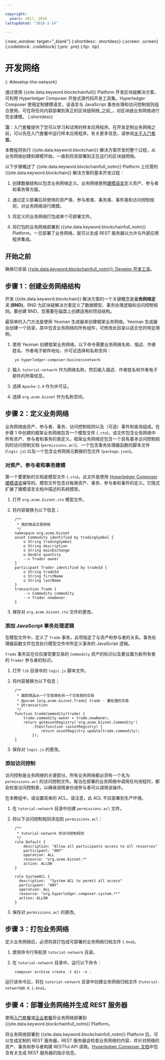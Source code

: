 ```yaml
---

copyright:
  years: 2017, 2018
lastupdated: "2018-3-14"

---
```


{:new_window: target="_blank"}
{:shortdesc: .shortdesc}
{:screen: .screen}
{:codeblock: .codeblock}
{:pre: .pre}
{:tip: .tip}

# 开发网络
{: #develop-the-network}

通过使用 {{site.data.keyword.blockchainfull}} Platform 开发区块链解决方案，可利用 Hyperledger Composer 开放式源代码开发工具集。Hyperledger Composer 使用定制建模语言，该语言与 JavaScript 事务处理和访问控制规则组合使用，可在将任何内容部署到真正的区块链网络_之前_，对区块链业务网络进行完全建模。
{:shortdesc}

**注**：入门套餐提供了您可以学习和试用的样本应用程序。在开发定制业务网络之前，可以先在入门套餐中运行样本应用程序。有关更多信息，请参阅[关于入门套餐](starter_plan.html)。

本教程将执行 {{site.data.keyword.blockchain}} 解决方案开发的整个过程，从业务网络创建和建模开始，一直到将其部署到正在运行的区块链网络。

以下步骤概述了 {{site.data.keyword.blockchainfull_notm}} Platform 上托管的 {{site.data.keyword.blockchain}} 解决方案的基本开发过程：

1. 创建数据结构以包含业务网络定义。业务网络使用[建模语言](https://hyperledger.github.io/composer/latest/reference/cto_language)定义资产、参与者和事务等方面。

2. 通过定义部署后将使用的资产类、参与者类、事务类、事件类和访问控制规则，对业务网络进行建模。

3. 将定义的业务网络打包成单个可部署文件。

4. 将打包的业务网络部署到 {{site.data.keyword.blockchainfull_notm}} Platform。一旦部署了业务网络，就可以生成 REST 服务器以允许与外部应用程序集成。

## 开始之前

确保已安装 [{{site.data.keyword.blockchainfull_notm}}: Develop 开发工具](./develop_install.html)。

## 步骤 1：创建业务网络结构

开发 {{site.data.keyword.blockchain}} 解决方案的一个关键概念是**业务网络定义 (BND)**。BND 为区块链解决方案定义了数据模型、事务处理逻辑和访问控制规则。要创建 BND，您需要在磁盘上创建适用的项目结构。

最简单的入门方法是使用 Yeoman 生成器来创建框架业务网络。Yeoman 生成器会创建一个目录，其中包含业务网络的所有组件，可修改此目录以适合您的特定用例。

1. 使用 Yeoman 创建框架业务网络。以下命令需要业务网络名称、描述、作者姓名、作者电子邮件地址、许可证选择和名称空间：

        yo hyperledger-composer:businessnetwork

2. 输入 `tutorial-network` 作为网络名称，然后输入描述、作者姓名和作者电子邮件的所需信息。

3. 选择 `Apache-2.0` 作为许可证。

4. 选择 `org.acme.biznet` 作为名称空间。

## 步骤 2：定义业务网络

业务网络由资产、参与者、事务、访问控制规则以及（可选）事件和查询组成。在步骤 1 中创建的框架业务网络包含一个模型文件 (`.cto`)，该文件包含业务网络中所有资产、参与者和事务的类定义。框架业务网络还包含一个具有基本访问控制规则的访问控制文档 (`permissions.acl`)、一个包含事务处理器函数的脚本文件 (`logic.js`) 以及一个包含业务网络元数据的包文件 (`package.json`)。

### 对资产、参与者和事务建模

第一个要更新的文档是模型文件 (`.cto`)。此文件是使用 [Hyperledger Composer 建模语言](https://hyperledger.github.io/composer/latest/reference/cto_language)编写的。模型文件包含对每类资产、事务、参与者和事件的定义。它隐式扩展了建模语言文档中描述的系统模型。

1. 打开 `org.acme.biznet.cto` 模型文件。

2. 将内容替换为以下信息；

        /**
         * 我的商品交易网络
         */
        namespace org.acme.biznet
        asset Commodity identified by tradingSymbol {
            o String tradingSymbol
            o String description
            o String mainExchange
            o Double quantity
            --> Trader owner
        }
        participant Trader identified by tradeId {
            o String tradeId
            o String firstName
            o String lastName
        }
        transaction Trade {
            --> Commodity commodity
            --> Trader newOwner
        }

3. 保存对 `org.acme.biznet.cto` 文件的更改。


### 添加 JavaScript 事务处理逻辑

在模型文件中，定义了 `Trade` 事务，此项指定了与资产和参与者的关系。事务处理器函数文件包含执行模型文件中所定义事务的 JavaScript 逻辑。

`Trade` 事务旨在仅仅接受要交易的 `Commodity` 资产的标识以及要设置为新所有者的 `Trader` 参与者的标识。

1. 打开 `lib` 目录中的 `logic.js` 脚本文件。

2. 将内容替换为以下信息；

        /**
         * 跟踪商品从一个交易商到另一个交易商的交易
         * @param {org.acme.biznet.Trade} trade - 要处理的交易
         * @transaction
         */
        function tradeCommodity(trade) {
            trade.commodity.owner = trade.newOwner;
            return getAssetRegistry('org.acme.biznet.Commodity')
                .then(function (assetRegistry) {
                    return assetRegistry.update(trade.commodity);
                });
        }

3. 保存对 `logic.js` 的更改。

### 添加访问控制

访问控制是业务网络的关键部分。所有业务网络都必须有一个名为 `permissions.acl` 的访问控制文件。每当在部署的业务网络中调用任何进程时，都会检查访问控制表，以确保调用身份或参与者可以调用该操作。

在本教程中，请设置简单的 ACL。请注意，此 ACL 不应部署到生产环境。

1. 在 `tutorial-network` 目录中创建 `permissions.acl` 文件。

2. 将以下访问控制规则添加到 `permissions.acl`：

        /**
         * tutorial-network 的访问控制规则
         */
        rule Default {
            description: "Allow all participants access to all resources"
            participant: "ANY"
            operation: ALL
            resource: "org.acme.biznet.*"
            action: ALLOW
        }

        rule SystemACL {
          description:  "System ACL to permit all access"
          participant: "ANY"
          operation: ALL
          resource: "org.hyperledger.composer.system.**"
          action: ALLOW
        }

3. 保存对 `permissions.acl` 的更改。

## 步骤 3：打包业务网络

定义业务网络后，必须将其打包成可部署的业务网络归档文件 (`.bna`)。

1. 使用命令行导航至 `tutorial-network` 目录。

2. 在 `tutorial-network` 目录中，运行以下命令：

        composer archive create -t dir -n .

运行该命令后，将在 `tutorial-network` 目录中创建业务网络归档文件 (`tutorial-network@0.0.1.bna`)。

## 步骤 4：部署业务网络并生成 REST 服务器

使用[入门套餐](./develop_starter.html)或[企业套餐](./develop_enterprise.html)将业务网络部署到 {{site.data.keyword.blockchainfull_notm}} Platform。

将业务网络部署到 {{site.data.keyword.blockchainfull_notm}} Platform 后，可以生成定制的 REST 服务器。REST 服务器会检查业务网络的内容，并针对网络的资产、事务和参与者构建 RESTful API 调用。[Hyperledger Composer 文档](https://hyperledger.github.io/composer/latest/integrating/getting-started-rest-api)中包含有关生成 REST 服务器的指示信息。
